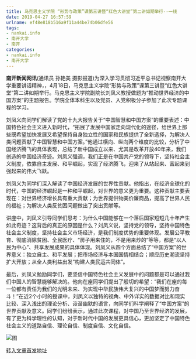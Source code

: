 ```yaml
---
title: 马克思主义学院 “形势与政策”课第三讲暨“红色大讲堂”第二讲如期举行--一线
date: 2019-04-27 16:57:59
urlname: ef48e818b516a9f11a44be74b06dfe56
tags: 
- nankai.info
- 南开大学
- 南开
categories:
- nankai.info
- 南开大学
---
```


**南开新闻网讯**(通讯员 孙艳美 摄影报道)为深入学习贯彻习近平总书记视察南开大学重要讲话精神，，4月18日，马克思主义学院“形势与政策”课第三讲暨“红色大讲堂”第二讲如期举行。马克思主义学院副院长刘凤义教授做题为“推动世界经济的中国方案”的主题报告。学院全体本科生以及党员、入党积极分子参加了此次专题课程的学习。

刘凤义向同学们解读了党的十九大报告关于“中国智慧和中国方案”的重要表述：中国特色社会主义进入新时代，“拓展了发展中国家走向现代化的途径，给世界上那些既希望加快发展又希望保持自身独立性的国家和民族提供了全新选择，为解决人类问题贡献了中国智慧和中国方案。”他通过横向、纵向两个维度的比较，分析了中国经济腾飞的具体表现，总结了新中国成立以来、尤其是改革开放40年来，我们创造的中国经济奇迹。刘凤义强调，我们正是在中国共产党的领导下，坚持社会主义制度，依靠自主发展、和平崛起，实现了经济腾飞，迎来了从站起来、富起来到强起来的伟大飞跃。

刘凤义为同学们深入解读了中国经济发展的世界性贡献。他指出，在经济全球化的时代，中国的经济崛起是一种和平崛起，对世界的意义更为重要。这种贡献主要表现在：对世界经济增长具有重大贡献；为世界提供物美价廉商品，提高了世界人民的福祉；为解决人类反贫困问题做出了突出贡献等。

讲座中，刘凤义引导同学们思考：为什么中国能够在一个落后国家短短几十年产生如此奇迹？这背后的真正的原因是什么？刘凤义说，坚持党的领导，坚持中国特色社会主义制度，坚持社会主义市场经济，是我们制度优势的重要体现。发展公平教育、彻底消除贫困、全民医疗、“房子用来住的，不是用来炒的”等等，都是“以人民为中心”、共享发展成果的具体体现。刘凤义从四个方面总结了“中国方案”的世界意义：独立自主、和平发展；把市场经济与本国国情相结合；顺应历史潮流坚持扩大开放；从全人类利益出发“构建人类民运共同体”。

最后，刘凤义勉励同学们，要坚信中国特色社会主义发展中的问题都是可以通过我们中国人的智慧能够解决的。他向在座同学们提出了殷切的希望：“我们在座的每一位都有责任为我们的光明未来、为实现中华民族伟大复兴的中国梦而努力奋斗！”在近2个小时的授课中，刘凤义以独特的视角、中外详实的数据对比和现实比较、深入浅出的理论分析、诙谐幽默的语言，向同学们科学阐释了“中国方案”的世界贡献及意义。同学们纷纷表示，通过此次课程，对中国乃至世界经济的发展，有了更为科学理性的认知，对于新时代中国的发展更具信心，更加坚定了中国特色社会主义的道路自信、理论自信、制度自信、文化自信。

![图](http://news.nankai.edu.cn/pic/0/00/35/09/350905_096020.jpg)

[转入文章首发地址](http://news.nankai.edu.cn/zhxw/system/2019/04/25/000447034.shtml)